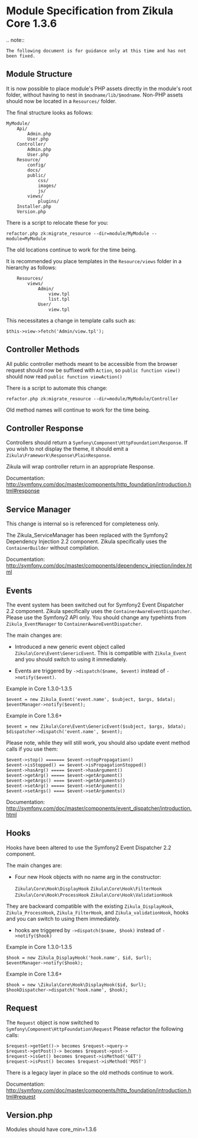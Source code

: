 Module Specification from Zikula Core 1.3.6
===========================================

.. note::

    The following document is for guidance only at this time and has not been fixed.


Module Structure
----------------

It is now possible to place module's PHP assets directly in the module's
root folder, without having to nest in `$modname/lib/$modname`.
Non-PHP assets should now be located in a `Resources/` folder.

The final structure looks as follows:

    MyModule/
        Api/
            Admin.php
            User.php
        Controller/
            Admin.php
            User.php
        Resource/
            config/
            docs/
            public/
                css/
                images/
                js/
            views/
                plugins/
        Installer.php
        Version.php

There is a script to relocate these for you:

    refactor.php zk:migrate_resource --dir=module/MyModule --module=MyModule

The old locations continue to work for the time being.

It is recommended you place templates in the `Resource/views` folder in a hierarchy
as follows:

        Resources/
            views/
                Admin/
                    view.tpl
                    list.tpl
                User/
                    view.tpl

This necessitates a change in template calls such as:

    $this->view->fetch('Admin/view.tpl');


Controller Methods
------------------

All public controller methods meant to be accessible from the browser request should now be
suffixed with `Action`, so `public function view()` should now read `public function viewAction()`

There is a script to automate this change:

    refactor.php zk:migrate_resource --dir=module/MyModule/Controller

Old method names will continue to work for the time being.

Controller Response
-------------------

Controllers should return a `Symfony\Component\HttpFoundation\Response`.
If you wish to not display the theme, it should emit a
`Zikula\Framework\Response\PlainResponse`.

Zikula will wrap controller return in an appropriate Response.

Documentation: http://symfony.com/doc/master/components/http_foundation/introduction.html#response


Service Manager
---------------

This change is internal so is referenced for completeness only.

The Zikula_ServiceManager has been replaced with the Symfony2 Dependency Injection 2.2 component.
Zikula specifically uses the `ContainerBuilder` without compilation.

Documentation: http://symfony.com/doc/master/components/dependency_injection/index.html

Events
------

The event system has been switched out for Symfony2 Event Dispatcher 2.2 component.
Zikula specifically uses the `ContainerAwareEventDispatcher`. Please use the Symfony2 API
only. You should change any typehints from `Zikula_EventManager` to `ContainerAwareEventDispatcher`.

The main changes are:

  - Introduced a new generic event object called `Zikula\Core\Event\GenericEvent`.
    This is compatible with `Zikula_Event` and you should switch to using it immediately.
    
  - Events are triggered by `->dispatch($name, $event)` instead of `->notify($event)`.

Example in Core 1.3.0-1.3.5

    $event = new Zikula_Event('event.name', $subject, $args, $data);
    $eventManager->notify($event);

Example in Core 1.3.6+

    $event = new Zikula\Core\Event\GenericEvent($subject, $args, $data);
    $dispatcher->dispatch('event.name', $event);

Please note, while they will still work, you should also update event method calls if
you use them:

    $event->stop() ======= $event->stopPropagation()
    $event->isStopped() == $event->isPropagationStopped()
    $event->hasArg() ===== $event->hasArgument()
    $event->getArg() ===== $event->getArgument()
    $event->getArgs() ==== $event->getArguments()
    $event->setArg() ===== $event->setArgument()
    $event->setArgs() ==== $event->setArguments()

Documentation: http://symfony.com/doc/master/components/event_dispatcher/introduction.html


Hooks
-----

Hooks have been altered to use the Symfony2 Event Dispatcher 2.2 component.

The main changes are:

  - Four new Hook objects with no name arg in the constructor:
  
    `Zikula\Core\Hook\DisplayHook`
    `Zikula\Core\Hook\FilterHook`
    `Zikula\Core\Hook\ProcessHook`
    `Zikula\Core\Hook\ValidationHook`
  
  They are backward compatible with the existing `Zikula_DisplayHook`, 
  `Zikula_ProcessHook`, `Zikula_FilterHook`, and `Zikula_validationHook`, hooks
  and you can switch to using them immediately.
    
  - hooks are triggered by `->dispatch($name, $hook)` instead of `->notify($hook)`

Example in Core 1.3.0-1.3.5

    $hook = new Zikula_DisplayHook('hook.name', $id, $url);
    $eventManager->notify($hook);

Example in Core 1.3.6+

    $hook = new \Zikula\Core\Hook\DisplayHook($id, $url);
    $hookDispatcher->dispatch('hook.name', $hook);


Request
-------

The `Request` object is now switched to `Symfony\Component\HttpFoundation\Request`
Please refactor the following calls:

    $request->getGet()-> becomes $request->query->
    $request->getPost()-> becomes $request->post->
    $request->isGet() becomes $request->isMethod('GET')
    $request->isPost() becomes $request->isMethod('POST')

There is a legacy layer in place so the old methods continue to work.

Documentation: http://symfony.com/doc/master/components/http_foundation/introduction.html#request


Version.php
-----------

Modules should have core_min=1.3.6